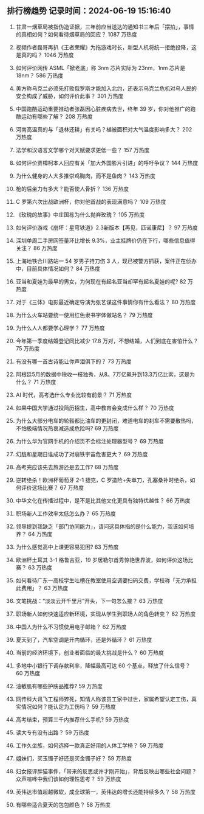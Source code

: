 
## 排行榜趋势 记录时间：2024-06-19 15:16:40
  
  1. 甘肃一烟草局被指伪造证据，三年前应当送达的通知书三年后「摆拍」，事情的真相如何？如何看待烟草局的回应？ 1087 万热度
    
  2. 视频作者磊哥再扒《王者荣耀》为拖游戏时长，新型人机将统一拒绝投降，这是真的吗？ 1046 万热度
    
  3. 如何评价网传 ASML「掀老底」称 3nm 芯片实际为 23nm，1nm 芯片是 18nm？ 586 万热度
    
  4. 美方称乌克兰必须先打败俄罗斯才能加入北约，还表示乌克兰危机对乌人民的安全构成了威胁，如何评价此事？ 301 万热度
    
  5. 中国跑酷运动重要推动者张磊因心脏疾病去世，终年 39 岁，你对他推广的跑酷运动有哪些了解？ 208 万热度
    
  6. 河南高温真的与「退林还耕」有关吗？植被面积对大气温度影响多大？ 202 万热度
    
  7. 法学和汉语言文学哪个对天赋要求更低一些？ 157 万热度
    
  8. 如何评价贾樟柯本人回应有关「加大外国影片引进」的呼吁争议？ 144 万热度
    
  9. 为什么健身的人大多推崇鸡胸肉，而不是鱼肉？ 143 万热度
    
  10. 枪的后坐力有多大？能否使人骨折？ 136 万热度
    
  11. C 罗第六次出战欧洲杯，你对他首战的表现满意吗？ 109 万热度
    
  12. 《玫瑰的故事》中庄国栋为什么抛弃玫瑰？ 105 万热度
    
  13. 如何评价游戏《崩坏：星穹铁道》2.3新版本【再见，匹诺康尼】？ 97 万热度
    
  14. 深圳单周二手房网签量环比增长 9.3%，业主挂牌价仍在下行，哪些信息值得关注？ 86 万热度
    
  15. 上海地铁合川路站一 54 岁男子持刀伤 3 人，现已被警方抓获，案件正在侦办中，目前具体情况如何？ 84 万热度
    
  16. 亚当和夏娃为最早的男女，为何现在有起名亚当却罕有起名夏娃的呢? 82 万热度
    
  17. 对于《三体》电影最近确定导演为张艺谋这件事情你有什么看法？ 80 万热度
    
  18. 为什么火车站要统一使用红色隶书字体做站名？ 79 万热度
    
  19. 为什么人人都要学心理学？ 77 万热度
    
  20. 今年第一季度结婚登记同比减少 17.8 万对，不想结婚，人们到底在害怕什么？ 75 万热度
    
  21. 有没有哪一首古诗能让你声泪俱下的？ 73 万热度
    
  22. 阿根廷5月的数据中税收一枝独秀，从8。7万亿飙升到13.3万亿比索，这是为什么？ 71 万热度
    
  23. AI 时代，高考选什么专业比较有前景？ 71 万热度
    
  24. 如果中国大学通过投简历招生，高中教育会变成什么样？ 70 万热度
    
  25. 为什么大部分电车的轮毂都比油车的更封闭，难道电车的刹车不需要散热吗，不怕极端情况热衰减造成危险吗? 69 万热度
    
  26. 为什么华为官网手机的介绍页不会标注处理器型号？ 69 万热度
    
  27. 幻胧和星期日谁成功了对崩铁宇宙危害更大？ 69 万热度
    
  28. 高考完应该先去旅游还是去工作? 68 万热度
    
  29. 逆转绝杀！欧洲杯葡萄牙 2-1 捷克，C 罗造险+失单刀，孔塞桑补时绝杀，如何评价这场比赛？ 67 万热度
    
  30. 中华文化在传播过程中，是不是比其他文化更具有独特优越性？ 66 万热度
    
  31. 职场新人工作效率太低怎么办？ 65 万热度
    
  32. 领导提到我缺乏「部门协同能力」，请问这具体指的是什么能力，我该如何培养？ 64 万热度
    
  33. 为什么感觉高中上课更容易犯困? 63 万热度
    
  34. 欧洲杯土耳其 3-1 格鲁吉亚，19 岁居勒尔首秀惊艳世界波，如何评价这场比赛？ 63 万热度
    
  35. 如何看待广东一高校学生吐槽在教室使用空调要扫码交费，学校称「无力承担此费用」？ 63 万热度
    
  36. 文笔挑战：“淡淡云开千里月”开头，下一句怎么接？ 63 万热度
    
  37. 职场新人如何快速适应新环境，实现从学生到职场人的角色转变？ 62 万热度
    
  38. 中国人为什么不习惯使用电子邮箱？ 62 万热度
    
  39. 夏天到了，汽车空调是开内循环，还是外循环？ 61 万热度
    
  40. 当前的经济环境下，创业者面临的最大挑战是什么？ 60 万热度
    
  41. 多地中小银行下调存款利率，降幅最高可达 60 个基点，释放了什么信号？ 60 万热度
    
  42. 油敏肌有哪些护肤品推荐? 59 万热度
    
  43. 网传科大讯飞工程师猝死，知情人称该员工家中过世，家属希望认定工伤，真实情况如何？能认定为工伤吗？ 59 万热度
    
  44. 高考结束，预算三千内推荐什么手机? 59 万热度
    
  45. 读大专有没有出路？ 59 万热度
    
  46. 工作久坐族，如何选择一款真正好用的人体工学椅？ 59 万热度
    
  47. 姐妹们，买玉镯子好还是买金镯子好？ 59 万热度
    
  48. 妇女报评胖猫事件，「带来的反思或许才刚开始」，背后反映出哪些社会问题？众声喧哗中我们该如何理性思考？ 59 万热度
    
  49. 英伟达市值超越微软，成全球第一，英伟达的增长还能持续多久？ 58 万热度
    
  50. 有哪些适合夏天的包包颜色？ 58 万热度
    